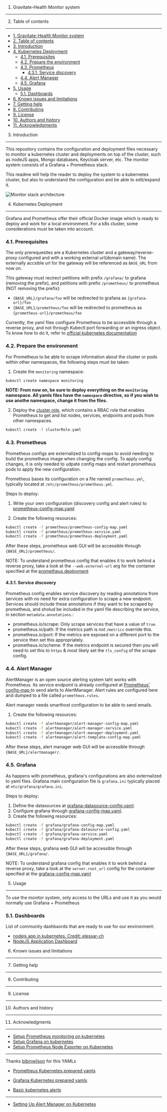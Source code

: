 1. Gravitate-Health Monitor system
--------

2. Table of contents
-----------------

- [1. Gravitate-Health Monitor system](#1-gravitate-health-monitor-system)
- [2. Table of contents](#2-table-of-contents)
- [3. Introduction](#3-introduction)
- [4. Kubernetes Deployment](#4-kubernetes-deployment)
  - [4.1. Prerequisites](#41-prerequisites)
  - [4.2. Prepare the environment](#42-prepare-the-environment)
  - [4.3. Prometheus](#43-prometheus)
    - [4.3.1. Service discovery](#431-service-discovery)
  - [4.4. Alert Manager](#44-alert-manager)
  - [4.5. Grafana](#45-grafana)
- [5. Usage](#5-usage)
  - [5.1. Dashboards](#51-dashboards)
- [6. Known issues and limitations](#6-known-issues-and-limitations)
- [7. Getting help](#7-getting-help)
- [8. Contributing](#8-contributing)
- [9. License](#9-license)
- [10. Authors and history](#10-authors-and-history)
- [11. Acknowledgments](#11-acknowledgments)

3. Introduction
------------

This repository contains the configuration and deployment files necessary to monitor a kubernetes cluster and deployments on top of the cluster, such as nodeJS apps, Mongo databases, Keycloak server, etc. The monitor system consists of a Grafana + Prometheus stack.

This readme will help the reader to deploy the system to a kubernetes cluster, but also to understand the configuration and be able to edit/expand it.

![Monitor stack architecture](./docs/prometheus-grafana-stack.png "Monitor stack architecture")

4. Kubernetes Deployment
------------

Grafana and Prometheus offer their official Docker image which is ready to deploy and work for a local environment. For a k8s cluster, some considerations must be taken into account.

### 4.1. Prerequisites

The only prerequesites are a Kubernetes cluster and a gateway/reverse-proxy configured and with a working external url(domain name). The externally accsible url for the gateway will be referenced as `BASE_URL` from now on.

This gateway must recirect petitions with prefix `/grafana/` to grafana (removing the prefix), and petitions with prefix `/prometheus/` to prometheus (NOT removing the prefix):

- `{BASE_URL}/grafana/foo` will be redirected to grafana as `{grafana-url}/foo`
- `{BASE_URL}/prometheus/foo` will be redirected to prometheus as `{prometheus-url}/prometheus/foo`

Currently, the yaml files configure Prometheus to be accessible through a reverse proxy, and not through Kubectl port forwarding or an ingress object. To know how to do it, refer to [official kubernetes documentation](https://kubernetes.io/es/docs/home/)

### 4.2. Prepare the environment


For Prometheus to be able to scrape information about the cluster or pods within other namespaces, the following steps must be taken:

1. Create the `monitoring` namespace:

```bash
kubectl create namespace monitoring
```

**NOTE: From now on, be sure to deploy everything on the `monitoring` namespace. All yamls files have the `namespace` directive, so if you wish to use anothe namespace, change it from the files.**

2. Deploy the [cluster role](./clusterRole.yaml), which contains a RBAC role that enables Prometheus to get and list nodes, services, endpoints and pods from other namespaces.
   
```bash
kubectl create -f clusterRole.yaml
```

### 4.3. Prometheus 

Prometheus configs are externalized to config-maps to avoid needing to build the prometheus image when changing the config. To apply config changes, it is only needed to udpate config maps and restart prometheus pods to apply the new configuration.

Prometheus bases its configuration on a file named `prometheus.yml`, typically located at `/etc/prometheus/prometheus.yml`.

Steps to deploy:

1. Write your own configuration (discovery config and alert rules) to [prometheus-config-map.yaml](prometheus/prometheus-config-map.yaml)

2. Create the following resources:

```bash
kubectl create -f prometheus/prometheus-config-map.yaml
kubectl create -f prometheus/prometheus-service.yaml
kubectl create -f prometheus/prometheus-deployment.yaml
```

After these steps, prometheus web GUI will be accessible through `{BASE_URL}/prometheus/`.

NOTE: To understand prometheus config that enables it to work behind a reverse proxy, take a look at the `--web.external-url` arg for the container specified at the [prometheus deployment](prometheus/prometheus-deployment.yaml)


#### 4.3.1. Service discovery

Prometheus config enables service discovery by reading annotations from services with no need for extra configuration to scrape a new endpoint. Services should include these annotations if they want to be scraped by prometheus, and sholud be included in the yaml file describing the service, in section `metadata.annotations`.:

- prometheus.io/scrape: Only scrape services that have a value of `true`.
- prometheus.io/path: If the metrics path is not `/metrics` override this.
- prometheus.io/port: If the metrics are exposed on a different port to the service then set this appropriately.
- prometheus.io/scheme: If the metrics endpoint is secured then you will need to set this to `https` & most likely set the `tls_config` of the scrape config.

### 4.4. Alert Manager

AlertManager is an open source alerting system taht works with Prometheus. Its service endpoint is already configured at [ Prometheus' config-map ](prometheus/prometheus-config-map.yaml) to send alerts to AlertManager. Alert rules are configured here and dumped to a file called `prometheus.rules`.

Alert manager needs smarthost configuration to be able to send emails.

1. Create the following resources:
```bash
kubectl create -f alertmanager/alert-manager-config-map.yaml
kubectl create -f alertmanager/alert-manager-service.yaml
kubectl create -f alertmanager/alert-manager-deployment.yaml
kubectl create -f alertmanager/alert-template-config-map.yaml
```

After these steps, alert manager web GUI will be accessible through `{BASE_URL}/alertmanager/`.



### 4.5. Grafana

As happens with prometheus, grafana's configurations are also externailzed to yaml files. Grafana main configuration file is `grafana.ini` typically placed at `etc/grafana/grafana.ini`.

Steps to deploy:

1. Define the datasources at [grafana-datasource-config.yaml](grafana/grafana-datasource-config.yaml).
2. Configure grafana through [grafana-config-map.yaml](grafana/grafana-config-map.yaml).
3. Create the following resources:

```bash
kubectl create -f grafana/grafana-config-map.yaml
kubectl create -f grafana/grafana-datasource-config.yaml
kubectl create -f grafana/grafana-service.yaml
kubectl create -f grafana/grafana-deployment.yaml
```

After these steps, grafana web GUI will be accessible through `{BASE_URL}/grafana/`.

NOTE: To understand grafana config that enables it to work behind a reverse proxy, take a look at the `server.root_url` config for the container specified at the [grafana-config-map.yaml](grafana/grafana-config-map.yaml)


5. Usage
-----

To use the monitor system, only access to the URLs and use it as you would normally use Grafana + Prometheus

### 5.1. Dashboards

List of community dashbaords that are ready to use for our environment:

- [nodejs app in kubernetes. Credit: elessar-ch](https://gist.github.com/elessar-ch/42f0eb278aedd27d3b20f4ea490902c7#file-nodejs-kubernetes-grafana-dashboard-json)
- [NodeJS Application Dashboard](https://grafana.com/grafana/dashboards/11159)


6. Known issues and limitations
----------------------------

7. Getting help
------------

8. Contributing
------------

9. License
-------

10. Authors and history
---------------------------

11. Acknowledgments
---------------

- [Setup Prometheus monitoring on kubernetes](https://devopscube.com/setup-prometheus-monitoring-on-kubernetes/)
- [Setup Grafana on kubernetes](https://devopscube.com/setup-grafana-kubernetes/)
- [Setup Prometheus Node Exporter on Kubernetes](https://devopscube.com/node-exporter-kubernetes/)

---

Thanks [bibinwilson](https://github.com/bibinwilson) for this YAMLs
- [Prometheus Kubernetes prepared yamls](https://github.com/bibinwilson/kubernetes-prometheus)
- [Grafana Kubernetes prepared yamls](https://github.com/bibinwilson/kubernetes-grafana)
  
- [Basic kubernetes alerts](https://gist.github.com/efossas/c0bba665469186621f89f7bd89b3f0a9#file-prometheus-yml)

---

- [Setting Up Alert Manager on Kubernetes](https://devopscube.com/alert-manager-kubernetes-guide/)
